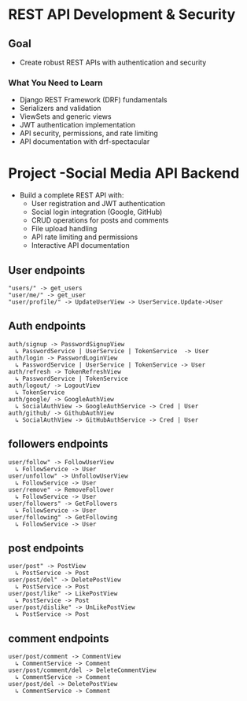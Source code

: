 # REST API Development & Security

## Goal

- Create robust REST APIs with authentication and security

### What You Need to Learn

- Django REST Framework (DRF) fundamentals
- Serializers and validation
- ViewSets and generic views
- JWT authentication implementation
- API security, permissions, and rate limiting
- API documentation with drf-spectacular

# Project -Social Media API Backend

- Build a complete REST API with:
  - User registration and JWT authentication
  - Social login integration (Google, GitHub)
  - CRUD operations for posts and comments
  - File upload handling
  - API rate limiting and permissions
  - Interactive API documentation

## User endpoints
    "users/" -> get_users 
    "user/me/" -> get_user
    "user/profile/" -> UpdateUserView -> UserService.Update->User

## Auth endpoints
    auth/signup -> PasswordSignupView 
      ↳ PasswordService | UserService | TokenService  -> User 
    auth/login -> PasswordLoginView 
      ↳ PasswordService | UserService | TokenService -> User 
    auth/refresh -> TokenRefreshView
      ↳ PasswordService | TokenService 
    auth/logout/ -> LogoutView
      ↳ TokenService 
    auth/google/ -> GoogleAuthView
      ↳ SocialAuthView -> GoogleAuthService -> Cred | User
    auth/github/ -> GithubAuthView
      ↳ SocialAuthView -> GitHubAuthService -> Cred | User

## followers endpoints
    user/follow" -> FollowUserView
      ↳ FollowService -> User
    user/unfollow" -> UnfollowUserView
      ↳ FollowService -> User
    user/remove" -> RemoveFollower
      ↳ FollowService -> User
    user/followers" -> GetFollowers
      ↳ FollowService -> User
    user/following" -> GetFollowing
      ↳ FollowService -> User

## post endpoints
    user/post" -> PostView
      ↳ PostService -> Post
    user/post/del" -> DeletePostView
      ↳ PostService -> Post
    user/post/like" -> LikePostView
      ↳ PostService -> Post
    user/post/dislike" -> UnLikePostView
      ↳ PostService -> Post
    
## comment endpoints
    user/post/comment -> CommentView
      ↳ CommentService -> Comment
    user/post/comment/del -> DeleteCommentView
      ↳ CommentService -> Comment
    user/post/del -> DeletePostView
      ↳ CommentService -> Comment
